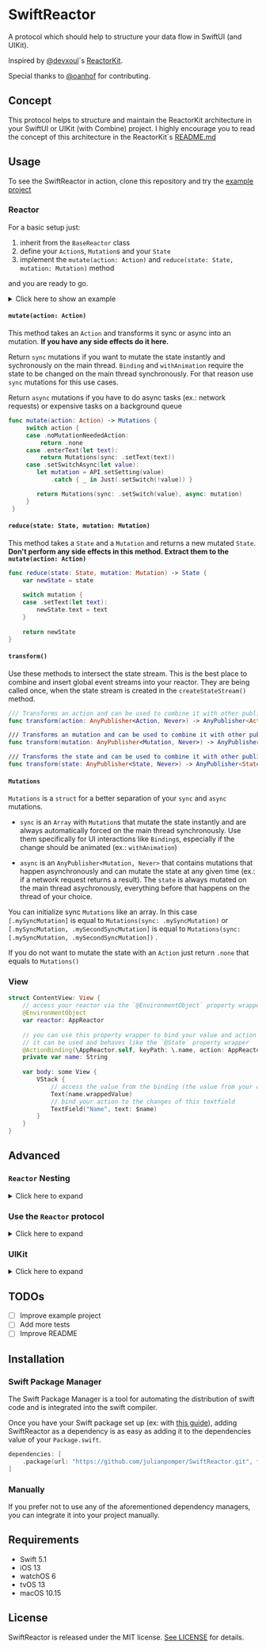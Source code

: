 # SwiftReactor

A protocol which should help to structure your data flow in SwiftUI (and UIKit).

Inspired by [@devxoul](https://github.com/devxoul)´s [ReactorKit](https://www.github.com/ReactorKit/ReactorKit).

Special thanks to [@oanhof](https://github.com/oanhof) for contributing.

## Concept

This protocol helps to structure and maintain the ReactorKit architecture in your SwiftUI or UIKit (with Combine) project.
I highly encourage you to read the concept of this architecture in the ReactorKit´s [README.md](https://github.com/ReactorKit/ReactorKit#basic-concept)

## Usage

To see the SwiftReactor in action, clone this repository and try the [example project](https://github.com/julianpomper/SwiftReactor/tree/master/SwiftReactorExample)

### Reactor

For a basic setup just:

1. inherit from the `BaseReactor` class
2. define your `Action`s, `Mutation`s and your `State`
3. implement the `mutate(action: Action)` and `reduce(state: State, mutation: Mutation)` method

and you are ready to go.

<details>
<summary>Click here to show an example</summary>

```swift
class ExampleReactor: BaseReactor<ExampleReactor.Action, ExampleReactor.Mutation, ExampleReactor.State> {
    enum Action {
        case enterText(String)
        case setSwitch(Bool)
        case setSwitchAsync(Bool)
        case colorChangePressed(Color)
    }
    
    enum Mutation {
        case setText(String)
        case setSwitch(Bool)
        case setBackgroundColor(Color)
    }
    
    struct State {
        var text = "initial text"
        var switchValue = false
        var backgroundColor = Color.white
    }
    
    init() {
        super.init(initialState: State())
    }
    
    override func mutate(action: Action) -> Mutations<Mutation> {
        switch action {
        case .enterText(let text):
            return [.setText(text)] //is equal to: Mutations(sync: .setText(text))
        case .setSwitch(let value):
            return [.setSwitch(value)] //is equal to: Mutations(sync: .setSwitch(value))
        case .setSwitchAsync(let value):
            let mutation = Just(Mutation.setSwitch(!value)).delay(for: 2, scheduler: DispatchQueue.global())
                .eraseToAnyPublisher()
            
            return Mutations(sync: .setSwitch(value), async: mutation)
        case .colorChangePressed(let color):
            return [.setBackgroundColor(color)] //is equal to: Mutations(sync: .setBackgroundColor(color))
        }
    }
    
    override func reduce(state: State, mutation: Mutation) -> State {
        var newState = state
        
        switch mutation {
        case .setText(let text):
            newState.text = text
        case .setSwitch(let value):
            newState.switchValue = value
        case .setBackgroundColor(let color):
            newState.backgroundColor = color
        }
        
        return newState
    }
    
    override func transform(mutation: AnyPublisher<Mutation, Never>) -> AnyPublisher<Mutation, Never> {
        mutation
            .prepend(.setText("hello"))
            .eraseToAnyPublisher()
    }
}
```
</details>

#### `mutate(action: Action)`
This method takes an `Action` and transforms it sync or async into an mutation.
**If you have any side effects do it here.**

Return `sync` mutations if you want to mutate the state instantly
and sychronously on the main thread.  `Binding` and `withAnimation` require the state to be changed
on the main thread synchronously. For that reason use `sync` mutations for
this use cases.


Return `async` mutations if you have to do async tasks (ex.: network requests)
or expensive tasks on a background queue

```swift
func mutate(action: Action) -> Mutations {
     switch action {
     case .noMutationNeededAction:
         return .none
     case .enterText(let text):
         return Mutations(sync: .setText(text))
     case .setSwitchAsync(let value):
        let mutation = API.setSetting(value)
            .catch { _ in Just(.setSwitch(!value)) }

        return Mutations(sync: .setSwitch(value), async: mutation)
     }
 }
 ```
 
 #### `reduce(state: State, mutation: Mutation)`
 This method takes a `State` and a `Mutation` and returns a new mutated `State`.
 **Don't perform any side effects in this method. Extract them to the `mutate(action: Action)`**
 
 ```swift
 func reduce(state: State, mutation: Mutation) -> State {
     var newState = state
     
     switch mutation {
     case .setText(let text):
         newState.text = text
     }
     
     return newState
 }
 ```
 
 #### `transform()`
 Use these methods to intersect the state stream. This is the best place to combine and insert global event streams into your reactor.
They are being called once, when the state stream is created in the `createStateStream()` method.
 
 ```swift
 /// Transforms an action and can be used to combine it with other publishers.
 func transform(action: AnyPublisher<Action, Never>) -> AnyPublisher<Action, Never>
 
 /// Transforms an mutation and can be used to combine it with other publishers.
 func transform(mutation: AnyPublisher<Mutation, Never>) -> AnyPublisher<Mutation, Never>
 
 /// Transforms the state and can be used to combine it with other publishers.
 func transform(state: AnyPublisher<State, Never>) -> AnyPublisher<State, Never>
 ```

#### `Mutations`

`Mutations` is a `struct` for a better separation of your `sync` and `async` mutations.

- `sync` is an `Array` with `Mutation`s that mutate the state instantly and are always automatically forced on the main thread synchronously. Use them specifically for UI interactions like `Binding`s, especially if the change should be animated (ex.: `withAnimation`)

- `async` is an `AnyPublisher<Mutation, Never>` that contains mutations that happen asynchronously and can mutate the state at any given time (ex.: if a network request returns a result). The `state` is always mutated on the main thread asychronously, everything before that happens on the thread of your choice.

You can initialize sync `Mutations` like an array. In this case `[.mySyncMutation]` is equal to `Mutations(sync: .mySyncMutation)` or  `[.mySyncMutation, .mySecondSyncMutation]`  is equal to `Mutations(sync: [.mySyncMutation, .mySecondSyncMutation])` .

If you do not want to mutate the state with an `Action` just return `.none` that equals to `Mutations()`


### View

```swift
struct ContentView: View {
    // access your reactor via the `@EnvironmentObject` property wrapper
    @EnvironmentObject
    var reactor: AppReactor
    
    // you can use this property wrapper to bind your value and action
    // it can be used and behaves like the `@State` property wrapper
    @ActionBinding(\AppReactor.self, keyPath: \.name, action: AppReactor.Action.nameChanged)
    private var name: String
    
    var body: some View {
        VStack {
            // access the value from the binding (the value from your current state)
            Text(name.wrappedValue)
            // bind your action to the changes of this textfield
            TextField("Name", text: $name)
        }
    }
}
```

## Advanced

### `Reactor` Nesting

<details>
<summary>Click here to expand</summary>

It is also possible to split your logic into different reactors but also ensure a single source of truth by nesting reactors states.

```swift
    class AppReactor: BaseReactor<AppReactor.Action, AppReactor.Mutation, AppReactor.State> {
    
        [...]
        
        public enum Mutation {
            case setDetail(DetailReactor.State)
        }
        
        struct State {
            var detail: DetailReactor.State
        }
        
        let detailReactor: DetailReactor
        
        init() {
        
            detailReactor = DetailReactor()
        
            super.init(
                initialState: State(
                    detail: detailReactor.state
                )
            )
        }
        
        override func reduce(state: State, mutation: Mutation) -> State {
            var newState = state
        
            switch mutation {
            case let .setDetail(state):
                newState.detail = state
            }
            
            return newState
        }
        
        // transform the state changes to mutations
        override func transform(mutation: AnyPublisher<Mutation, Never>) -> AnyPublisher<Mutation, Never> {
            let detail = detailReactor.$state
                .map { Mutation.setDetail($0) }
            
            return mutation
                .merge(with: detail)
        }
    }
```

To access or bind actions to nested reactors use the following property wrappers:

```swift
    // get the root Reactor
    @EnvironmentReactor()
    var reactor: AppReactor
    
    // get a nested reactor
    @EnvironmentReactor(\AppReactor.detailViewReactor)
    var reactor: DetailReactor
    
    // bind `Action`s using the root reactor
    @ActionBinding(\AppReactor.self, keyPath: \.name, action: AppReactor.Action.nameChanged)
    private var name: String
    
    // bind `Action`s using the nested reactor
    @ActionBinding(\AppReactor.detailViewReactor, keyPath: \.age, action: DetailReactor.Action.ageChanged)
    private var age: Int
```

</details>

### Use the `Reactor` protocol

<details>
<summary>Click here to expand</summary>

If you do not want to inherit the `BaseReactor` class, you can also implement the `Reactor` protocol on your own.
    
1. add all necessary propeties
2. add `@Published` to your state property
3. call the `createStateStream()` method (ex.: in your `init()`)
    
```swift
    class CountingReactor: Reactor {
    
        enum Action {
            case countUp
            case countUpAsync
        }
        
        enum Mutation {
            case countUp
        }
        
        struct State {
            var currentCount: Int = 0
        }
        
        public let action = PassthroughSubject<Action, Never>()
        
        public let mutation = PassthroughSubject<Mutation, Never>()
        
        @Published
        public var state = State()
        
        public var cancellables = Set<AnyCancellable>()
        
        public init() {
            createStateStream()
        }
        
        open func mutate(action: Action) -> Mutations<Mutation> {
            switch action {
            case .countUp:
                return [.countUp]
            case .countUpAsync:
                return Mutations(async: Just(.countUp).eraseToAnyPublisher())
            }
        }
        
        open func reduce(state: State, mutation: Mutation) -> State {
            var newState = state
            
            switch mutation {
            case .countUp:
                newState.currentCount += 1
            }
            
            return newState
        }
    }
```
</details>


### UIKit

<details>
<summary>Click here to expand</summary>

`SwiftReactor` is also compatible with UIKit if you need it.  To use it, you have to select and install the additional library `SwiftReactorUIKit` when you add the SwiftPackage to your project.

1. inherit from the `BaseReactorView` or `BaseReactorViewController` class
2. set the `reactor` property somewhere (ex.: when the `UIView` or `UIViewController` is being created)
3. implement the `bind(reactor:)` method and add your bindings

<details>
<summary>Click here to show an example</summary>

```swift
let countingViewController = BaseCountingViewController()
countingViewController.reactor = CountingReactor()
```

```swift
final class BaseCountingViewController: BaseReactorViewController<CountingReactor> {
    
    var label = UILabel()
    
    /// automatically called when you set the reactor
    override func bind(reactor: Reactor) {
        reactor.$state
            .map { String($0.currentCount) }
            .assign(to: \.label.text, on: self)
            .store(in: &cancellables)
    }
}
```
</details>

</details>

## TODOs
- [ ] Improve example project
- [ ] Add more tests
- [ ] Improve README

## Installation

### Swift Package Manager

The Swift Package Manager is a tool for automating the distribution of swift code and is integrated into the swift compiler.

Once you have your Swift package set up (ex: with [this guide](https://developer.apple.com/documentation/xcode/adding_package_dependencies_to_your_app)), adding SwiftReactor as a dependency is as easy as adding it to the dependencies value of your `Package.swift`.

```swift
dependencies: [
    .package(url: "https://github.com/julianpomper/SwiftReactor.git", from: "2.0.0")
]
```

### Manually

If you prefer not to use any of the aforementioned dependency managers, you can integrate it into your project manually.


## Requirements

* Swift 5.1
* iOS 13
* watchOS 6
* tvOS 13
* macOS 10.15


## License

SwiftReactor is released under the MIT license. [See LICENSE](https://github.com/julianpomper/SwiftReactor/blob/master/LICENSE) for details.
